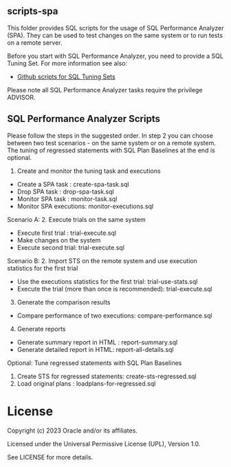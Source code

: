 ## scripts-spa
This folder provides SQL scripts for the usage of SQL Performance Analyzer (SPA). They can be used to test changes on the same system or to run tests on a remote server.

Before you start with SQL Performance Analyzer, you need to provide a SQL Tuning Set. 
For more information see also:   
- [Github scripts for SQL Tuning Sets](https://github.com/oracle-devrel/technology-engineering/tree/main/data-platform/core-converged-db/sql-performance/sql-tuning-sets/scripts-for-sts)

Please note all SQL Performance Analyzer tasks require the privilege ADVISOR.

## SQL Performance Analyzer Scripts
Please follow the steps in the suggested order. In step 2 you can choose between two test scenarios - on the same system or on a remote system. The tuning of regressed statements with SQL Plan Baselines at the end is optional.

1. Create and monitor the tuning task and executions
- Create a SPA task     : create-spa-task.sql
- Drop SPA task         : drop-spa-task.sql
- Monitor SPA task      : monitor-task.sql
- Monitor SPA executions: monitor-executions.sql
 
Scenario A: 
2. Execute trials on the same system
- Execute first trial : trial-execute.sql 
- Make changes on the system
- Execute second trial: trial-execute.sql  

Scenario B: 
2. Import STS on the remote system and use execution statistics for the first trial 
- Use the executions statistics for the first trial: trial-use-stats.sql
- Execute the trial (more than once is recommended): trial-execute.sql 


3. Generate the comparison results
- Compare performance of two executions: compare-performance.sql

4. Generate reports
- Generate summary report in HTML : report-summary.sql 
- Generate detailed report in HTML: report-all-details.sql


Optional: 
Tune regressed statements with SQL Plan Baselines
1. Create STS for regressed statements: create-sts-regressed.sql
2. Load original plans                : loadplans-for-regressed.sql

# License
Copyright (c) 2023 Oracle and/or its affiliates.

Licensed under the Universal Permissive License (UPL), Version 1.0.

See LICENSE for more details.
